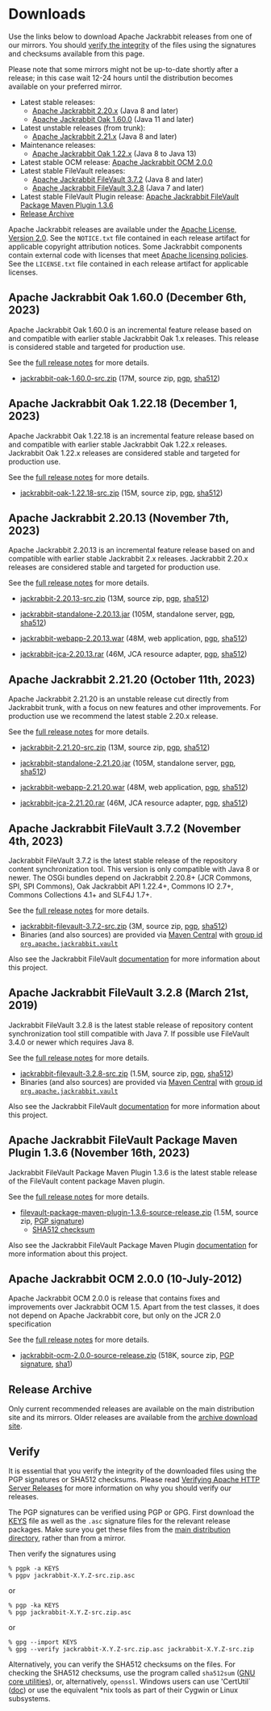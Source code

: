 <!--
   Licensed to the Apache Software Foundation (ASF) under one or more
   contributor license agreements.  See the NOTICE file distributed with
   this work for additional information regarding copyright ownership.
   The ASF licenses this file to You under the Apache License, Version 2.0
   (the "License"); you may not use this file except in compliance with
   the License.  You may obtain a copy of the License at

       https://www.apache.org/licenses/LICENSE-2.0

   Unless required by applicable law or agreed to in writing, software
   distributed under the License is distributed on an "AS IS" BASIS,
   WITHOUT WARRANTIES OR CONDITIONS OF ANY KIND, either express or implied.
   See the License for the specific language governing permissions and
   limitations under the License.
-->

Downloads
=========

Use the links below to download Apache Jackrabbit releases from one of our
mirrors. You should [verify the integrity](#verify) of the files using
the signatures and checksums available from this page.

Please note that some mirrors might not be up-to-date shortly after a
release; in this case wait 12-24 hours until the distribution becomes available
on your preferred mirror.

* Latest stable releases:
    * [Apache Jackrabbit 2.20.x](#v2.20) (Java 8 and later)
    * [Apache Jackrabbit Oak 1.60.0](#latest) (Java 11 and later)
* Latest unstable releases (from trunk):
    * [Apache Jackrabbit 2.21.x](#v2.21) (Java 8 and later)
* Maintenance releases:
    * [Apache Jackrabbit Oak 1.22.x](#oak1.22) (Java 8 to Java 13)
* Latest stable OCM release: [Apache Jackrabbit OCM 2.0.0](#ocm)
* Latest stable FileVault releases:
    * [Apache Jackrabbit FileVault 3.7.2](#vlt) (Java 8 and later)
    * [Apache Jackrabbit FileVault 3.2.8](#vltjava7) (Java 7 and later)
* Latest stable FileVault Plugin release: [Apache Jackrabbit FileVault Package Maven Plugin 1.3.6](#vltplg)
* [Release Archive](#archive)

Apache Jackrabbit releases are available under the [Apache License, Version 2.0](https://www.apache.org/licenses/LICENSE-2.0).
See the `NOTICE.txt` file contained in each release artifact for applicable copyright attribution notices.
Some Jackrabbit components contain external code with licenses that meet [Apache licensing policies](https://www.apache.org/legal/resolved.html).
See the `LICENSE.txt` file contained in each release artifact for applicable licenses.




<a class='anchor' name='latest'></a>
Apache Jackrabbit Oak 1.60.0 (December 6th, 2023)
-------------------------------------------------
Apache Jackrabbit Oak 1.60.0 is an incremental feature release based
on and compatible with earlier stable Jackrabbit Oak 1.x
releases. This release is considered stable and targeted for
production use.

See the [full release notes](https://downloads.apache.org/jackrabbit/oak/1.60.0/RELEASE-NOTES.txt) for more details.

* [jackrabbit-oak-1.60.0-src.zip](https://www.apache.org/dyn/closer.lua/jackrabbit/oak/1.60.0/jackrabbit-oak-1.60.0-src.zip)
    (17M, source zip, [pgp](https://downloads.apache.org/jackrabbit/oak/1.60.0/jackrabbit-oak-1.60.0-src.zip.asc), [sha512](https://downloads.apache.org/jackrabbit/oak/1.60.0/jackrabbit-oak-1.60.0-src.zip.sha512))




<a class='anchor' name='oak1.22'></a>
Apache Jackrabbit Oak 1.22.18 (December 1, 2023)
------------------------------------------------
Apache Jackrabbit Oak 1.22.18 is an incremental feature release based on
and compatible with earlier stable Jackrabbit Oak 1.22.x
releases. Jackrabbit Oak 1.22.x releases are considered stable and
targeted for production use.

See the [full release notes](https://downloads.apache.org/jackrabbit/oak/1.22.18/RELEASE-NOTES.txt) for more details.

* [jackrabbit-oak-1.22.18-src.zip](https://www.apache.org/dyn/closer.lua/jackrabbit/oak/1.22.18/jackrabbit-oak-1.22.18-src.zip)
    (15M, source zip, [pgp](https://downloads.apache.org/jackrabbit/oak/1.22.18/jackrabbit-oak-1.22.18-src.zip.asc), [sha512](https://downloads.apache.org/jackrabbit/oak/1.22.18/jackrabbit-oak-1.22.18-src.zip.sha512))




<a class='anchor' name='v2.20'></a>
Apache Jackrabbit 2.20.13 (November 7th, 2023)
----------------------------------------------
Apache Jackrabbit 2.20.13 is an incremental feature release based on
and compatible with earlier stable Jackrabbit 2.x releases. Jackrabbit
2.20.x releases are considered stable and targeted for production use.

See the [full release notes](https://downloads.apache.org/jackrabbit/2.20.13/RELEASE-NOTES.txt) for more details.

* [jackrabbit-2.20.13-src.zip](https://www.apache.org/dyn/closer.lua/jackrabbit/2.20.13/jackrabbit-2.20.13-src.zip)
    (13M, source zip, [pgp](https://downloads.apache.org/jackrabbit/2.20.13/jackrabbit-2.20.13-src.zip.asc), [sha512](https://downloads.apache.org/jackrabbit/2.20.13/jackrabbit-2.20.13-src.zip.sha512))

* [jackrabbit-standalone-2.20.13.jar](https://www.apache.org/dyn/closer.lua/jackrabbit/2.20.13/jackrabbit-standalone-2.20.13.jar)
    (105M, standalone server, [pgp](https://downloads.apache.org/jackrabbit/2.20.13/jackrabbit-standalone-2.20.13.jar.asc), [sha512](https://downloads.apache.org/jackrabbit/2.20.13/jackrabbit-standalone-2.20.13.jar.sha512))

* [jackrabbit-webapp-2.20.13.war](https://www.apache.org/dyn/closer.lua/jackrabbit/2.20.13/jackrabbit-webapp-2.20.13.war)
    (48M, web application, [pgp](https://downloads.apache.org/jackrabbit/2.20.13/jackrabbit-webapp-2.20.13.war.asc), [sha512](https://downloads.apache.org/jackrabbit/2.20.13/jackrabbit-webapp-2.20.13.war.sha512))

* [jackrabbit-jca-2.20.13.rar](https://www.apache.org/dyn/closer.lua/jackrabbit/2.20.13/jackrabbit-jca-2.20.13.rar)
    (46M, JCA resource adapter, [pgp](https://downloads.apache.org/jackrabbit/2.20.13/jackrabbit-jca-2.20.13.rar.asc), [sha512](https://downloads.apache.org/jackrabbit/2.20.13/jackrabbit-jca-2.20.13.rar.sha512))




<a class='anchor' name='v2.21'></a>
Apache Jackrabbit 2.21.20 (October 11th, 2023)
----------------------------------------------
Apache Jackrabbit 2.21.20 is an unstable release cut directly from
Jackrabbit trunk, with a focus on new features and other
improvements. For production use we recommend the latest stable 2.20.x
release.

See the [full release notes](https://downloads.apache.org/jackrabbit/2.21.20/RELEASE-NOTES.txt) for more details.

* [jackrabbit-2.21.20-src.zip](https://www.apache.org/dyn/closer.lua/jackrabbit/2.21.20/jackrabbit-2.21.20-src.zip)
    (13M, source zip, [pgp](https://downloads.apache.org/jackrabbit/2.21.20/jackrabbit-2.21.20-src.zip.asc), [sha512](https://downloads.apache.org/jackrabbit/2.21.20/jackrabbit-2.21.20-src.zip.sha512))

* [jackrabbit-standalone-2.21.20.jar](https://www.apache.org/dyn/closer.lua/jackrabbit/2.21.20/jackrabbit-standalone-2.21.20.jar)
    (105M, standalone server, [pgp](https://downloads.apache.org/jackrabbit/2.21.20/jackrabbit-standalone-2.21.20.jar.asc), [sha512](https://downloads.apache.org/jackrabbit/2.21.20/jackrabbit-standalone-2.21.20.jar.sha512))

* [jackrabbit-webapp-2.21.20.war](https://www.apache.org/dyn/closer.lua/jackrabbit/2.21.20/jackrabbit-webapp-2.21.20.war)
    (48M, web application, [pgp](https://downloads.apache.org/jackrabbit/2.21.20/jackrabbit-webapp-2.21.20.war.asc), [sha512](https://downloads.apache.org/jackrabbit/2.21.20/jackrabbit-webapp-2.21.20.war.sha512))

* [jackrabbit-jca-2.21.20.rar](https://www.apache.org/dyn/closer.lua/jackrabbit/2.21.20/jackrabbit-jca-2.21.20.rar)
    (46M, JCA resource adapter, [pgp](https://downloads.apache.org/jackrabbit/2.21.20/jackrabbit-jca-2.21.20.rar.asc), [sha512](https://downloads.apache.org/jackrabbit/2.21.20/jackrabbit-jca-2.21.20.rar.sha512))
  



<a class='anchor' name='vlt'></a>
Apache Jackrabbit FileVault 3.7.2 (November 4th, 2023)
------------------------------------------------------
Jackrabbit FileVault 3.7.2 is the latest stable release of the repository content synchronization tool. This version is only compatible with Java 8 or newer. The OSGi bundles depend on Jackrabbit 2.20.8+ (JCR Commons, SPI, SPI Commons), Oak Jackrabbit API 1.22.4+, Commons IO 2.7+, Commons Collections 4.1+ and SLF4J 1.7+.

See the [full release notes](https://downloads.apache.org/jackrabbit/filevault/3.7.2/RELEASE-NOTES.txt) for more details.

* [jackrabbit-filevault-3.7.2-src.zip](https://www.apache.org/dyn/closer.lua/jackrabbit/filevault/3.7.2/jackrabbit-filevault-3.7.2-src.zip)
    (3M, source zip, [pgp](https://downloads.apache.org/jackrabbit/filevault/3.7.2/jackrabbit-filevault-3.7.2-src.zip.asc), [sha512](https://downloads.apache.org/jackrabbit/filevault/3.7.2/jackrabbit-filevault-3.7.2-src.zip.sha512))
* Binaries (and also sources) are provided via [Maven Central](https://central.sonatype.org/) with [group id `org.apache.jackrabbit.vault`](https://repo1.maven.org/maven2/org/apache/jackrabbit/vault/)

Also see the Jackrabbit FileVault [documentation](/filevault/index.html) for more information about this project.




<a class='anchor' name='vltjava7'></a>
Apache Jackrabbit FileVault 3.2.8 (March 21st, 2019)
--------------------------------------------------
Jackrabbit FileVault 3.2.8 is the latest stable release of repository content synchronization tool still compatible with Java 7. If possible use FileVault 3.4.0 or newer which requires Java 8.

See the [full release notes](https://downloads.apache.org/jackrabbit/filevault/3.2.8/RELEASE-NOTES.txt) for more details.

* [jackrabbit-filevault-3.2.8-src.zip](https://www.apache.org/dyn/closer.lua/jackrabbit/filevault/3.2.8/jackrabbit-filevault-3.2.8-src.zip)
    (1.5M, source zip, [pgp](https://downloads.apache.org/jackrabbit/filevault/3.2.8/jackrabbit-filevault-3.2.8-src.zip.asc), [sha512](https://downloads.apache.org/jackrabbit/filevault/3.2.8/jackrabbit-filevault-3.2.8-src.zip.sha512))
* Binaries (and also sources) are provided via [Maven Central](https://central.sonatype.org/) with [group id `org.apache.jackrabbit.vault`](https://repo1.maven.org/maven2/org/apache/jackrabbit/vault/)

Also see the Jackrabbit FileVault [documentation](/filevault/index.html) for more information about this project.




<a class='anchor' name='vltplg'></a>
Apache Jackrabbit FileVault Package Maven Plugin 1.3.6 (November 16th, 2023)
------------------------------------------------------------------------
Jackrabbit FileVault Package Maven Plugin 1.3.6 is the latest stable release of the FileVault content package Maven plugin.

See the [full release notes](https://downloads.apache.org/jackrabbit/filevault-package-maven-plugin/1.3.6/RELEASE-NOTES.md) for more details.

* [filevault-package-maven-plugin-1.3.6-source-release.zip](https://www.apache.org/dyn/closer.lua/jackrabbit/filevault-package-maven-plugin/1.3.6/filevault-package-maven-plugin-1.3.6-source-release.zip)
    (1.5M, source zip, [PGP signature](https://downloads.apache.org/jackrabbit/filevault-package-maven-plugin/1.3.6/filevault-package-maven-plugin-1.3.6-source-release.zip.asc))
    * [SHA512 checksum](https://downloads.apache.org/jackrabbit/filevault-package-maven-plugin/1.3.6/filevault-package-maven-plugin-1.3.6-source-release.zip.sha512)

Also see the Jackrabbit FileVault Package Maven Plugin [documentation](/filevault-package-maven-plugin/index.html) for more information about this project.




<a class='anchor' name='ocm'></a>
Apache Jackrabbit OCM 2.0.0 (10-July-2012)
------------------------------------------
Apache Jackrabbit OCM 2.0.0  is release that contains fixes and improvements over Jackrabbit OCM 1.5.
Apart from the test classes, it does not depend on Apache Jackrabbit core, but only on the JCR 2.0 specification

See the [full release notes](https://downloads.apache.org/jackrabbit/ocm/2.0.0/RELEASE-NOTES.txt) for more details.

* [jackrabbit-ocm-2.0.0-source-release.zip](https://www.apache.org/dyn/closer.lua/jackrabbit/ocm/2.0.0/jackrabbit-ocm-2.0.0-source-release.zip)
    (518K, source zip, [PGP signature](https://downloads.apache.org/jackrabbit/ocm/2.0.0/jackrabbit-ocm-2.0.0-source-release.zip.asc), [sha1](https://downloads.apache.org/jackrabbit/ocm/2.0.0/jackrabbit-ocm-2.0.0-source-release.zip.sha1))


<a class='anchor' name='archive'></a>
Release Archive
---------------
Only current recommended releases are available on the main distribution
site and its mirrors. Older releases are available from the [archive download site](http://archive.apache.org/dist/jackrabbit/).


<a class='anchor' name='verify'></a>
Verify
------

It is essential that you verify the integrity of the downloaded files using the PGP signatures or SHA512 checksums.
Please read [Verifying Apache HTTP Server Releases](http://httpd.apache.org/dev/verification.html) for more information
on why you should verify our releases.

The PGP signatures can be verified using PGP or GPG. First download the [KEYS](https://downloads.apache.org/jackrabbit/KEYS)
file as well as the `.asc` signature files for the relevant release packages. Make sure you get these files from
the [main distribution directory](https://downloads.apache.org/jackrabbit/), rather than from a mirror.

Then verify the signatures using

    % pgpk -a KEYS
    % pgpv jackrabbit-X.Y.Z-src.zip.asc

or

    % pgp -ka KEYS
    % pgp jackrabbit-X.Y.Z-src.zip.asc

or

    % gpg --import KEYS
    % gpg --verify jackrabbit-X.Y.Z-src.zip.asc jackrabbit-X.Y.Z-src.zip


Alternatively, you can verify the SHA512 checksums on the files. For checking the SHA512 checksums, use the program
called `sha512sum` ([GNU core utilities](http://www.gnu.org/software/coreutils/)), or, alternatively, `openssl`.
Windows users can use 'CertUtil` ([doc](https://docs.microsoft.com/en-us/windows-server/administration/windows-commands/certutil))
or use the equivalent *nix tools as part of their Cygwin or Linux subsystems.

